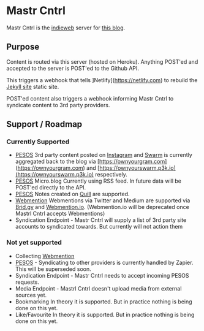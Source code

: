 # Mastr Cntrl

Mastr Cntrl is the [indieweb](https://indieweb.org) server for [this blog](https://vincentp.me).

## Purpose

Content is routed via this server (hosted on Heroku). Anything POST'ed and accepted to the server is POST'ed to the Github API.

This triggers a webhook that tells ]Netlify](https://netlify.com) to rebuild the [Jekyll site](http://jekyllrb.com) static site.

POST'ed content also triggers a webhook informing Mastr Cntrl to syndicate content to 3rd party providers.

## Support / Roadmap

### Currently Supported

- [PESOS](https://indieweb.org/PESOS) 3rd party content posted on [Instagram](https://www.instagram.com) and [Swarm](https://www.swarmapp.com) is currently aggregated back to the blog via [https://ownyourgram.com] (https://ownyourgram.com) and [https://ownyourswarm.p3k.io](https://ownyourswarm.p3k.io) respectively.
- [PESOS](https://indieweb.org/PESOS) Micro.blog Currently using RSS feed. In future data will be POST'ed directly to the API.
- [PESOS](https://indieweb.org/PESOS) Notes created on [Quill](https://quill.p3k.io) are supported.
- [Webmention](https://indieweb.org/webmention) Webmentions via Twitter and Medium are supported via [Brid.gy](https://brid.gy) and [Webmention.io](https://webmention.io). (Webmention.io will be deprecated once Mastrl Cntrl accepts Webmentions)
- Syndication Endpoint - Mastr Cntrl will supply a list of 3rd party site accounts to syndicated towards. But currently will not action them

### Not yet supported

- Collecting [Webmention](https://indieweb.org/webmention)
- [PESOS](https://indieweb.org/PESOS) - Syndicating to other providers is currently handled by Zapier. This will be superseded soon.
- Syndication Endpoint - Mastr Cntrl needs to accept incoming PESOS requests.
- Media Endpoint - Mastrl Cntrl doesn't upload media from external sources yet.
- Bookmarking In theory it is supported. But in practice nothing is being done on this yet.
- Like/Favourite In theory it is supported. But in practice nothing is being done on this yet.
